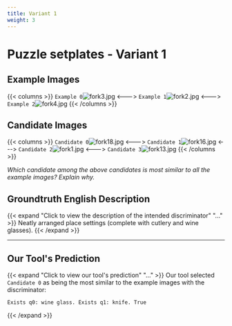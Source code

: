 ```yaml
---
title: Variant 1
weight: 3
---
```


# Puzzle setplates - Variant 1

## Example Images
{{< columns >}}
`Example 0`![fork3.jpg](/natscene_data/images/fork3.jpg)
<--->
`Example 1`![fork2.jpg](/natscene_data/images/fork2.jpg)
<--->
`Example 2`![fork4.jpg](/natscene_data/images/fork4.jpg)
{{< /columns >}}

## Candidate Images
{{< columns >}}
`Candidate 0`![fork18.jpg](/natscene_data/images/fork18.jpg)
<--->
`Candidate 1`![fork16.jpg](/natscene_data/images/fork16.jpg)
<--->
`Candidate 2`![fork1.jpg](/natscene_data/images/fork1.jpg)
<--->
`Candidate 3`![fork13.jpg](/natscene_data/images/fork13.jpg)
{{< /columns >}}

*Which candidate among the above candidates is most similar to all the example images? Explain why.*

## Groundtruth English Description

{{< expand "Click to view the description of the intended discriminator" "..." >}}
Neatly arranged place settings (complete with cutlery and wine glasses).
{{< /expand >}}

---



## Our Tool's Prediction

{{< expand "Click to view our tool's prediction" "..." >}}
Our tool selected `Candidate 0` as being the most similar to the example images with the discriminator:
```plaintext
Exists q0: wine glass. Exists q1: knife. True
```
{{< /expand >}}
